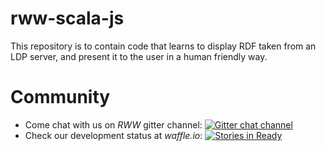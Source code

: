 rww-scala-js
============

This repository is to contain code that learns to display RDF taken from an LDP server,
and present it to the user in a human friendly way.

Community
=========

 * Come chat with us on *RWW* gitter channel: [![Gitter chat channel](https://badges.gitter.im/Join%20Chat.svg)](https://gitter.im/read-write-web?utm_source=badge&utm_medium=badge&utm_campaign=pr-badge)
 * Check our development status at *waffle.io*: [![Stories in Ready](https://badge.waffle.io/read-write-web/rww-play.png?label=ready&title=Ready)](http://waffle.io/read-write-web/rww-play) 
 
